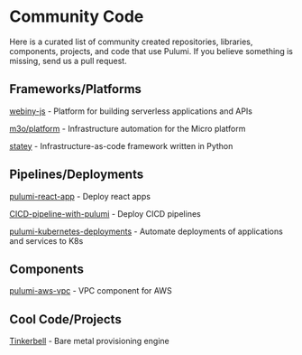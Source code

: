 # Community Code

Here is a curated list of community created repositories, libraries, components, projects, and code that use Pulumi. If you believe something is missing, send us a pull request. 


## Frameworks/Platforms
[webiny-js](https://github.com/webiny/webiny-js) - Platform for building serverless applications and APIs

[m3o/platform](https://github.com/m3o/platform) - Infrastructure automation for the Micro platform

[statey](https://github.com/cfeenstra67/statey) - Infrastructure-as-code framework written in Python


## Pipelines/Deployments
[pulumi-react-app](https://github.com/nebulis-io/pulumi-react-app) - Deploy react apps

[CICD-pipeline-with-pulumi](https://github.com/ikovac/CICD-pipeline-with-pulumi) - Deploy CICD pipelines

[pulumi-kubernetes-deployments](https://github.com/vitobotta/pulumi-kubernetes-deployments) - Automate deployments of applications and services to K8s

## Components
[pulumi-aws-vpc](https://github.com/jen20/pulumi-aws-vpc) - VPC component for AWS

## Cool Code/Projects
[Tinkerbell](https://github.com/tinkerbell) - Bare metal provisioning engine
